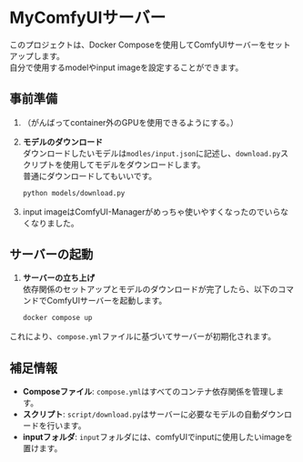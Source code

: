 # MyComfyUIサーバー

このプロジェクトは、Docker Composeを使用してComfyUIサーバーをセットアップします。<br>
自分で使用するmodelやinput imageを設定することができます。
## 事前準備
1. （がんばってcontainer外のGPUを使用できるようにする。）

2. **モデルのダウンロード**<br>
   ダウンロードしたいモデルは`modles/input.json`に記述し、`download.py`スクリプトを使用してモデルをダウンロードします。<br>普通にダウンロードしてもいいです。
   ```bash
   python models/download.py
   ```
3. input imageはComfyUI-Managerがめっちゃ使いやすくなったのでいらなくなりました。
## サーバーの起動

1. **サーバーの立ち上げ**<br>
   依存関係のセットアップとモデルのダウンロードが完了したら、以下のコマンドでComfyUIサーバーを起動します。
   ```bash
   docker compose up
   ```

これにより、`compose.yml`ファイルに基づいてサーバーが初期化されます。

## 補足情報

- **Composeファイル**: `compose.yml`はすべてのコンテナ依存関係を管理します。
- **スクリプト**: `script/download.py`はサーバーに必要なモデルの自動ダウンロードを行います。
- **inputフォルダ**: `input`フォルダには、comfyUIでinputに使用したいimageを置けます。
